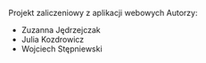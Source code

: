  Projekt zaliczeniowy z aplikacji webowych
Autorzy: 
* Zuzanna Jędrzejczak
* Julia Kozdrowicz
* Wojciech Stępniewski